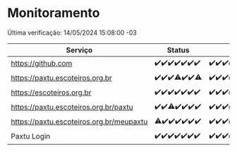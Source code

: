 # Monitoramento

Última verificação: 14/05/2024 15:08:00 -03

|Serviço|Status|Últimas 24h|
|---|---|---|
|https://github.com|<span title="2024-05-07: OK=24">✔️</span><span title="2024-05-08: OK=24">✔️</span><span title="2024-05-09: OK=24">✔️</span><span title="2024-05-10: OK=24">✔️</span><span title="2024-05-11: OK=24">✔️</span><span title="2024-05-12: OK=24">✔️</span><span title="2024-05-13: OK=19">✔️</span>|<span title="13/05/2024 16:03:00 -03 : 200">✔️</span><span title="13/05/2024 17:06:00 -03 : 200">✔️</span><span title="13/05/2024 18:05:00 -03 : 200">✔️</span><span title="13/05/2024 19:05:00 -03 : 200">✔️</span><span title="13/05/2024 20:07:00 -03 : 200">✔️</span><span title="13/05/2024 21:31:00 -03 : 200">✔️</span><span title="13/05/2024 22:44:00 -03 : 200">✔️</span><span title="13/05/2024 23:20:00 -03 : 200">✔️</span><span title="14/05/2024 00:08:00 -03 : 200">✔️</span><span title="14/05/2024 01:07:00 -03 : 200">✔️</span><span title="14/05/2024 02:07:00 -03 : 200">✔️</span><span title="14/05/2024 03:10:00 -03 : 200">✔️</span><span title="14/05/2024 04:07:00 -03 : 200">✔️</span><span title="14/05/2024 05:10:00 -03 : 200">✔️</span><span title="14/05/2024 06:07:00 -03 : 200">✔️</span><span title="14/05/2024 07:08:00 -03 : 200">✔️</span><span title="14/05/2024 08:04:00 -03 : 200">✔️</span><span title="14/05/2024 09:12:00 -03 : 200">✔️</span><span title="14/05/2024 10:08:00 -03 : 200">✔️</span><span title="14/05/2024 11:06:00 -03 : 200">✔️</span><span title="14/05/2024 12:08:00 -03 : 200">✔️</span><span title="14/05/2024 13:08:00 -03 : 200">✔️</span><span title="14/05/2024 14:05:00 -03 : 200">✔️</span><span title="14/05/2024 15:08:00 -03 : 200">✔️</span>|
|https://paxtu.escoteiros.org.br|<span title="2024-05-07: OK=24">✔️</span><span title="2024-05-08: OK=24">✔️</span><span title="2024-05-09: OK=24">✔️</span><span title="2024-05-10: OK=23, Falhas=1">⚠️</span><span title="2024-05-11: OK=24">✔️</span><span title="2024-05-12: OK=24">✔️</span><span title="2024-05-13: OK=18, Falhas=1">⚠️</span>|<span title="13/05/2024 16:03:00 -03 : 200">✔️</span><span title="13/05/2024 17:06:00 -03 : 200">✔️</span><span title="13/05/2024 18:05:00 -03 : 200">✔️</span><span title="13/05/2024 19:05:00 -03 : 200">✔️</span><span title="13/05/2024 20:07:00 -03 : 200">✔️</span><span title="13/05/2024 21:31:00 -03 : 200">✔️</span><span title="13/05/2024 22:44:00 -03 : 200">✔️</span><span title="13/05/2024 23:20:00 -03 : 200">✔️</span><span title="14/05/2024 00:08:00 -03 : 200">✔️</span><span title="14/05/2024 01:07:00 -03 : 200">✔️</span><span title="14/05/2024 02:07:00 -03 : 200">✔️</span><span title="14/05/2024 03:10:00 -03 : 200">✔️</span><span title="14/05/2024 04:07:00 -03 : 200">✔️</span><span title="14/05/2024 05:10:00 -03 : 200">✔️</span><span title="14/05/2024 06:07:00 -03 : 200">✔️</span><span title="14/05/2024 07:08:00 -03 : 200">✔️</span><span title="14/05/2024 08:04:00 -03 : 200">✔️</span><span title="14/05/2024 09:12:00 -03 : 200">✔️</span><span title="14/05/2024 10:08:00 -03 : 200">✔️</span><span title="14/05/2024 11:06:00 -03 : 200">✔️</span><span title="14/05/2024 12:08:00 -03 : 200">✔️</span><span title="14/05/2024 13:08:00 -03 : 200">✔️</span><span title="14/05/2024 14:05:00 -03 : 200">✔️</span><span title="14/05/2024 15:08:00 -03 : 200">✔️</span>|
|https://escoteiros.org.br|<span title="2024-05-07: OK=24">✔️</span><span title="2024-05-08: OK=24">✔️</span><span title="2024-05-09: OK=24">✔️</span><span title="2024-05-10: OK=24">✔️</span><span title="2024-05-11: OK=24">✔️</span><span title="2024-05-12: OK=24">✔️</span><span title="2024-05-13: OK=19">✔️</span>|<span title="13/05/2024 16:04:00 -03 : 200">✔️</span><span title="13/05/2024 17:06:00 -03 : 200">✔️</span><span title="13/05/2024 18:05:00 -03 : 200">✔️</span><span title="13/05/2024 19:05:00 -03 : 200">✔️</span><span title="13/05/2024 20:07:00 -03 : 200">✔️</span><span title="13/05/2024 21:31:00 -03 : 200">✔️</span><span title="13/05/2024 22:44:00 -03 : 200">✔️</span><span title="13/05/2024 23:20:00 -03 : 200">✔️</span><span title="14/05/2024 00:08:00 -03 : 200">✔️</span><span title="14/05/2024 01:07:00 -03 : 200">✔️</span><span title="14/05/2024 02:07:00 -03 : 200">✔️</span><span title="14/05/2024 03:10:00 -03 : 200">✔️</span><span title="14/05/2024 04:07:00 -03 : 200">✔️</span><span title="14/05/2024 05:10:00 -03 : 200">✔️</span><span title="14/05/2024 06:07:00 -03 : 200">✔️</span><span title="14/05/2024 07:08:00 -03 : 200">✔️</span><span title="14/05/2024 08:04:00 -03 : 200">✔️</span><span title="14/05/2024 09:12:00 -03 : 200">✔️</span><span title="14/05/2024 10:08:00 -03 : 200">✔️</span><span title="14/05/2024 11:06:00 -03 : 200">✔️</span><span title="14/05/2024 12:08:00 -03 : 200">✔️</span><span title="14/05/2024 13:08:00 -03 : 200">✔️</span><span title="14/05/2024 14:05:00 -03 : 200">✔️</span><span title="14/05/2024 15:08:00 -03 : 200">✔️</span>|
|https://paxtu.escoteiros.org.br/paxtu|<span title="2024-05-07: OK=24">✔️</span><span title="2024-05-08: OK=24">✔️</span><span title="2024-05-09: OK=23, Falhas=1">⚠️</span><span title="2024-05-10: OK=24">✔️</span><span title="2024-05-11: OK=24">✔️</span><span title="2024-05-12: OK=24">✔️</span><span title="2024-05-13: OK=19">✔️</span>|<span title="13/05/2024 16:04:00 -03 : 200">✔️</span><span title="13/05/2024 17:06:00 -03 : 200">✔️</span><span title="13/05/2024 18:05:00 -03 : 200">✔️</span><span title="13/05/2024 19:05:00 -03 : 200">✔️</span><span title="13/05/2024 20:07:00 -03 : 200">✔️</span><span title="13/05/2024 21:31:00 -03 : 200">✔️</span><span title="13/05/2024 22:44:00 -03 : 200">✔️</span><span title="13/05/2024 23:20:00 -03 : 200">✔️</span><span title="14/05/2024 00:08:00 -03 : 200">✔️</span><span title="14/05/2024 01:07:00 -03 : 200">✔️</span><span title="14/05/2024 02:07:00 -03 : 200">✔️</span><span title="14/05/2024 03:10:00 -03 : 200">✔️</span><span title="14/05/2024 04:07:00 -03 : 200">✔️</span><span title="14/05/2024 05:10:00 -03 : 200">✔️</span><span title="14/05/2024 06:07:00 -03 : 200">✔️</span><span title="14/05/2024 07:08:00 -03 : 200">✔️</span><span title="14/05/2024 08:05:00 -03 : 200">✔️</span><span title="14/05/2024 09:12:00 -03 : 200">✔️</span><span title="14/05/2024 10:08:00 -03 : 200">✔️</span><span title="14/05/2024 11:06:00 -03 : 200">✔️</span><span title="14/05/2024 12:08:00 -03 : 200">✔️</span><span title="14/05/2024 13:08:00 -03 : 200">✔️</span><span title="14/05/2024 14:05:00 -03 : 200">✔️</span><span title="14/05/2024 15:08:00 -03 : 200">✔️</span>|
|https://paxtu.escoteiros.org.br/meupaxtu|<span title="2024-05-07: OK=23, Falhas=1">⚠️</span><span title="2024-05-08: OK=24">✔️</span><span title="2024-05-09: OK=24">✔️</span><span title="2024-05-10: OK=24">✔️</span><span title="2024-05-11: OK=24">✔️</span><span title="2024-05-12: OK=24">✔️</span><span title="2024-05-13: OK=19">✔️</span>|<span title="13/05/2024 16:04:00 -03 : 200">✔️</span><span title="13/05/2024 17:06:00 -03 : 200">✔️</span><span title="13/05/2024 18:05:00 -03 : 200">✔️</span><span title="13/05/2024 19:05:00 -03 : 200">✔️</span><span title="13/05/2024 20:07:00 -03 : 200">✔️</span><span title="13/05/2024 21:31:00 -03 : 200">✔️</span><span title="13/05/2024 22:44:00 -03 : 200">✔️</span><span title="13/05/2024 23:20:00 -03 : 200">✔️</span><span title="14/05/2024 00:08:00 -03 : 200">✔️</span><span title="14/05/2024 01:07:00 -03 : 200">✔️</span><span title="14/05/2024 02:07:00 -03 : 200">✔️</span><span title="14/05/2024 03:10:00 -03 : 200">✔️</span><span title="14/05/2024 04:07:00 -03 : 200">✔️</span><span title="14/05/2024 05:10:00 -03 : 200">✔️</span><span title="14/05/2024 06:07:00 -03 : 200">✔️</span><span title="14/05/2024 07:08:00 -03 : 200">✔️</span><span title="14/05/2024 08:05:00 -03 : 200">✔️</span><span title="14/05/2024 09:12:00 -03 : 200">✔️</span><span title="14/05/2024 10:08:00 -03 : 200">✔️</span><span title="14/05/2024 11:06:00 -03 : 200">✔️</span><span title="14/05/2024 12:08:00 -03 : 200">✔️</span><span title="14/05/2024 13:08:00 -03 : 200">✔️</span><span title="14/05/2024 14:05:00 -03 : 200">✔️</span><span title="14/05/2024 15:08:00 -03 : 200">✔️</span>|
|Paxtu Login|<span title="2024-05-07: OK=24">✔️</span><span title="2024-05-08: OK=24">✔️</span><span title="2024-05-09: OK=24">✔️</span><span title="2024-05-10: OK=24">✔️</span><span title="2024-05-11: OK=24">✔️</span><span title="2024-05-12: OK=24">✔️</span><span title="2024-05-13: OK=19">✔️</span>|<span title="13/05/2024 16:04:00 -03 : 200">✔️</span><span title="13/05/2024 17:06:00 -03 : 200">✔️</span><span title="13/05/2024 18:05:00 -03 : 200">✔️</span><span title="13/05/2024 19:05:00 -03 : 200">✔️</span><span title="13/05/2024 20:07:00 -03 : 200">✔️</span><span title="13/05/2024 21:31:00 -03 : 200">✔️</span><span title="13/05/2024 22:44:00 -03 : 200">✔️</span><span title="13/05/2024 23:20:00 -03 : 200">✔️</span><span title="14/05/2024 00:08:00 -03 : 200">✔️</span><span title="14/05/2024 01:07:00 -03 : 200">✔️</span><span title="14/05/2024 02:07:00 -03 : 200">✔️</span><span title="14/05/2024 03:10:00 -03 : 200">✔️</span><span title="14/05/2024 04:07:00 -03 : 200">✔️</span><span title="14/05/2024 05:10:00 -03 : 200">✔️</span><span title="14/05/2024 06:07:00 -03 : 200">✔️</span><span title="14/05/2024 07:08:00 -03 : 200">✔️</span><span title="14/05/2024 08:05:00 -03 : 200">✔️</span><span title="14/05/2024 09:12:00 -03 : 200">✔️</span><span title="14/05/2024 10:08:00 -03 : 200">✔️</span><span title="14/05/2024 11:06:00 -03 : 200">✔️</span><span title="14/05/2024 12:08:00 -03 : 200">✔️</span><span title="14/05/2024 13:08:00 -03 : 200">✔️</span><span title="14/05/2024 14:05:00 -03 : 200">✔️</span><span title="14/05/2024 15:08:00 -03 : 200">✔️</span>|
